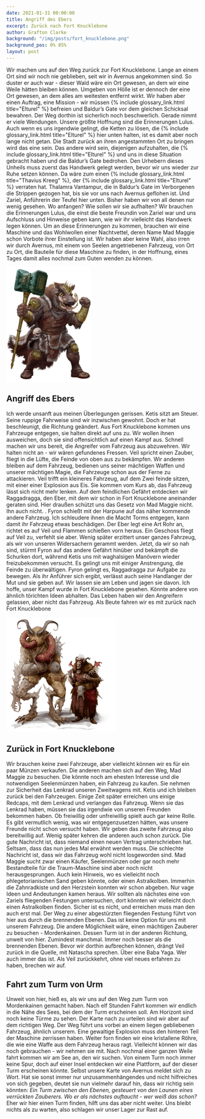```yaml
---
date: 2021-01-31 00:00:00
title: Angriff des Ebers
excerpt: Zurück nach Fort Knucklebone
author: Grafton Clarke
background: "/img/posts/fort_knucklebone.png"
background_pos: 0% 85%
layout: post
---
```


Wir machen uns auf den Weg zurück zur Fort Knucklebone. Lange an einem Ort sind
wir noch nie geblieben, seit wir in Avernus angekommen sind. So duster er auch
war - dieser Wald wäre ein Ort gewesen, an dem wir eine Weile hätten bleiben
können. Umgeben von Hölle ist er dennoch der eine Ort gewesen, an dem alles am
weitesten entfernt wirkt. Wir haben aber einen Auftrag, eine Mission - wir
müssen {% include glossary_link.html title="Elturel" %} befreien und Baldur’s Gate vor dem gleichen Schicksal bewahren.
Der Weg dorthin ist sicherlich noch beschwerlich. Gerade nimmt er viele
Wendungen. Unsere größte Hoffnung sind die Erinnerungen Lulus. Auch wenn es uns
irgendwie gelingt, die Ketten zu lösen, die {% include glossary_link.html title="Elturel" %} hier unten halten, ist es
damit aber noch lange nicht getan. Die Stadt zurück an ihren angestammten Ort zu
bringen wird das eine sein. Das andere wird sein, diejenigen aufzuhalten, die
{% include glossary_link.html title="Elturel" %} und uns in diese Situation gebracht haben und die Baldur’s Gate
bedrohen. Den Urhebern dieses Unheils muss zuerst das Handwerk gelegt werden,
bevor wir uns wieder zur Ruhe setzen können. Da wäre zum einen {% include glossary_link.html title="Thavius Kreeg" %},
der {% include glossary_link.html title="Elturel" %} verraten hat. Thalamra Vantampur, die in Baldur’s Gate im
Verborgenen die Strippen gezogen hat, bis sie vor uns nach Avernus geflohen ist.
Und Zariel, Anführerin der Teufel hier unten. Bisher haben wir von all denen nur
wenig gesehen. Wo anfangen? Wie sollen wir sie aufhalten? Wir brauchen die
Erinnerungen Lulus, die einst die beste Freundin von Zariel war und uns
Aufschluss und Hinweise geben kann, wie wir ihr vielleicht das Handwerk legen
können. Um an diese Erinnerungen zu kommen, brauchen wir eine Maschine und das
Wohlwollen einer Nachtvettel, deren Name Mad Maggie schon Vorbote ihrer
Einstellung ist. Wir haben aber keine Wahl, also irren wir durch Avernus, mit
einem von Seelen angetriebenen Fahrzeug, von Ort zu Ort, die Bauteile für diese
Maschine zu finden, in der Hoffnung, eines Tages damit alles nochmal zum Guten
wenden zu können.

![Raggadragga](/img/posts/Raggadragga.png)

## Angriff des Ebers

Ich werde unsanft aus meinen Überlegungen gerissen. Ketis sitzt am Steuer. Seine
ruppige Fahrweise sind wir inzwischen gewohnt. Doch er hat beschleunigt, die
Richtung geändert. Aus Fort Knucklebone kommen uns Fahrzeuge entgegen, sie
halten direkt auf uns zu. Wir wollen ihnen ausweichen, doch sie sind
offensichtlich auf einen Kampf aus. Schnell machen wir uns bereit, die Angreifer
vom Fahrzeug aus abzuwehren. Wir halten nicht an - wir wären gefundenes Fressen.
Veil spricht einen Zauber, fliegt in die Lüfte, die Feinde von oben aus zu
bekämpfen. Wir anderen bleiben auf dem Fahrzeug, bedienen uns seiner mächtigen
Waffen und unserer mächtigen Magie, die Fahrzeuge schon aus der Ferne zu
attackieren. Veil trifft ein kleineres Fahrzeug, auf dem Zwei feinde sitzen, mit
einer einer Explosion aus Eis. Sie kommen vom Kurs ab, das Fahrzeug lässt sich
nicht mehr lenken. Auf dem feindlichen Gefährt entdecken wir Raggadragga, den
Eber, mit dem wir schon in Fort Knucklebone aneinander geraten sind. Hier
draußen schützt uns das Gesetz von Mad Maggie nicht. Ihn auch nicht. . Fyron
schießt mit der Harpune auf das näher kommende andere Fahrzeug. Ich schleudere
ihnen die Macht Torms entgegen, kann damit ihr Fahrzeug etwas beschädigen. Der
Eber legt eine Art Rohr an, richtet es auf Veil und Flammen schießen vorn
heraus. Ein Geschoss fliegt auf Veil zu, verfehlt sie aber. Wenig später
erzittert unser ganzes Fahrzeug, als wir von unseren Widersachern gerammt
werden. Jetzt, da wir so nah sind, stürmt Fyron auf das andere Gefährt hinüber
und bekämpft die Schurken dort, während Ketis uns mit waghalsigen Manövern
wieder freizubekommen versucht. Es gelingt uns mit einiger Anstrengung, die
Feinde zu überwältigen. Fyron gelingt es, Raggadragga zur Aufgabe zu bewegen.
Als ihr Anführer sich ergibt, verlässt auch seine Handlanger der Mut und sie
geben auf. Wir lassen sie am Leben und jagen sie davon. Ich hoffe, unser Kampf
wurde in Fort Knucklebone gesehen. Könnte andere von ähnlich törichten Ideen
abhalten. Das Leben haben wir den Angreifern gelassen, aber nicht das Fahrzeug.
Als Beute fahren wir es mit zurück nach Fort Knucklebone


![Mad Maggie und Mickey](/img/posts/maggie_mickey.png)

## Zurück in Fort Knucklebone

Wir brauchen keine zwei Fahrzeuge, aber vielleicht können wir es für ein paar
Münzen verkaufen. Die anderen machen sich auf den Weg, Mad Maggie zu besuchen.
Die könnte noch am ehesten Interesse und die notwendigen Seelenmünzen haben, ein
Fahrzeug zu kaufen. Sie nehmen zur Sicherheit das Lenkrad unseren Zweitwagens
mit. Ketis und ich bleiben zurück bei den Fahrzeugen. Einige Zeit später
erreichen uns einige Redcaps, mit dem Lenkrad und verlangen das Fahrzeug. Wenn
sie das Lenkrad haben, müssen sie das irgendwie von unseren Freunden bekommen
haben. Ob freiwillig oder unfreiwillig spielt auch gar keine Rolle. Es gibt
vermutlich wenig, was wir entgegenzusetzen hätten, was unsere Freunde nicht
schon versucht haben. Wir geben das zweite Fahrzeug also bereitwillig auf. Wenig
später kehren die anderen auch schon zurück. Die gute Nachricht ist, dass
niemand einen neuen Vertrag unterschrieben hat. Seltsam, dass das nun jedes Mal
erwähnt werden muss. Die schlechte Nachricht ist, dass wir das Fahrzeug wohl
nicht losgeworden sind. Mad Maggie sucht zwar einen Käufer, Seelenmünzen oder
gar noch mehr Bestandteile für die Traum-Maschine sind aber noch nicht
herausgesprungen. Auch kein Hinweis, wo es vielleicht noch phlegetorianischen
Sand geben könnte, oder einen Astralkolben. Immerhin die Zahnradkiste und den
Herzstein konnten wir schon abgeben. Nur vage Ideen und Andeutungen kamen
heraus. Wir sollten als nächstes eine von Zariels fliegenden Festungen
untersuchen, dort könnten wir vielleicht doch einen Astralkolben finden. Sicher
ist es nicht, und erreichen muss man den auch erst mal. Der Weg zu einer
abgestürzten fliegenden Festung führt von hier aus durch die brennenden Ebenen.
Das ist keine Option für uns mit unserem Fahrzeug. Die andere Möglichkeit wäre,
einen mächtigen Zauberer zu besuchen - Mordenkainen. Dessen Turm ist in der
anderen Richtung, unweit von hier. Zumindest manchmal. Immer noch besser als die
brennenden Ebenen. Bevor wir dorthin aufbrechen können, drängt Veil zurück in
die Quelle, mit Natascha sprechen. Über eine Baba Yaga. Wer auch immer das ist.
Als Veil zurückkehrt, ohne viel neues erfahren zu haben, brechen wir auf.

## Fahrt zum Turm von Urm

Unweit von hier, hieß es, als wir uns auf den Weg zum Turm von Mordenkainen
gemacht haben. Nach elf Stunden Fahrt kommen wir endlich in die Nähe des Sees,
bei dem der Turm erscheinen soll. Am Horizont sind noch keine Türme zu sehen.
Der Karte nach zu urteilen sind wir aber auf dem richtigen Weg. Der Weg führt
uns vorbei an einem liegen gebliebenen Fahrzeug, ähnlich unserem. Eine gewaltige
Explosion muss den hinteren Teil der Maschine zerrissen haben. Weiter forn
finden wir eine kristallene Röhre, die wie eine Waffe aus dem Fahrzeug heraus
ragt. Vielleicht können wir das noch gebrauchen - wir nehmen sie mit. Nach
nochmal einer ganzen Weile fahrt kommen wir am See an, den wir suchen. Von einem
Turm noch immer keine Spur, doch auf einer Insel entdecken wir eine Plattform,
auf der dieser Turm erscheinen könnte. Selbst unsere Karte von Avernus meldet
sich zu Wort. Hat sie sonst immer nur unzusammenhängendes und nicht hilfreiches
von sich gegeben, deutet sie nun vielmehr darauf hin, dass wir richtig sein
könnten: *Ein Turm zwischen den Ebenen, gesteuert von den Launen eines verrückten
Zauberers. Wo er als nächstes auftaucht - wer weiß das schon?* Eher wir hier
einen Turm finden, hilft uns das aber nicht weiter. Uns bleibt nichts als zu
warten, also schlagen wir unser Lager zur Rast auf.
